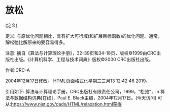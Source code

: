 # 放松


(定义)



定义:
与原优化问题相比，具有扩大可行域(和扩展目标函数)的优化问题。通常，解松弛比解原来的要容易得多。



注意:
摘自《算法与计算理论手册》，32-39页和34-18页，版权©1999由CRC出版社出版。《计算机科学、工程与技术词典》版权©2000 CRC出版社出版。


作者:CRC-A







2004年12月17日修改。
HTML页面格式化星期三三月13 12:42:46 2019。



引用如下:
算法与计算理论手册，CRC出版社有限责任公司，1999，“松弛”，in
算法与数据结构词典[在线]，Paul E. Black主编，2004年12月17日。(今天访问)
可从:https://www.nist.gov/dads/HTML/relaxation.html获得